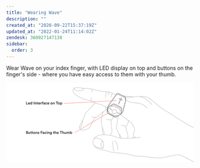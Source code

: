 ```yaml
---
title: "Wearing Wave"
description: ""
created_at: "2020-09-22T15:37:19Z"
updated_at: "2022-01-24T11:14:02Z"
zendesk: 360027147138
sidebar:
  order: 3
---
```


Wear Wave on your index finger, with LED display on top and buttons on the finger's side - where you have easy access to them with your thumb.

![](/src/assets/images/article_360013615498_image_0.png)
